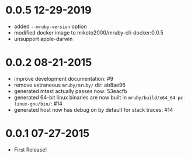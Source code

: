 # 0.0.5 12-29-2019
  * added `--mruby-version` option
  * modified docker image to mikoto2000/mruby-cli-docker:0.0.5
  * unsupport apple-darwin

# 0.0.2 08-21-2015
  * improve development documentation: #9
  * remove extraneous `mruby/mruby/` dir: ab8ae96
  * generated mtest actually passes now: 53eacfb
  * generated 64-bit linux binaries are now built in `mruby/build/x64_64-pc-linux-gnu/bin/`: #14
  * generated host now has debug on by default for stack traces: #14

# 0.0.1 07-27-2015
  * First Release!
